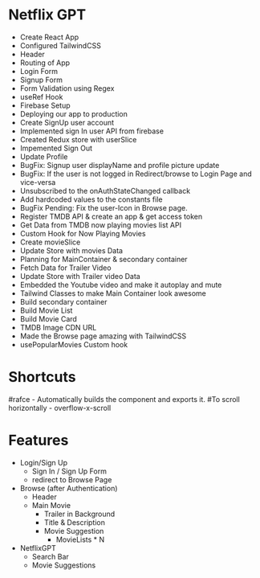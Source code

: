 # Netflix GPT

- Create React App
- Configured TailwindCSS
- Header
- Routing of App
- Login Form
- Signup Form
- Form Validation using Regex
- useRef Hook
- Firebase Setup
- Deploying our app to production
- Create SignUp user account
- Implemented sign In user API from firebase
- Created Redux store with userSlice
- Impemented Sign Out
- Update Profile
- BugFix: Signup user displayName and profile picture update
- BugFix: If the user is not logged in Redirect/browse to Login Page and vice-versa
- Unsubscribed to the onAuthStateChanged callback
- Add hardcoded values to the constants file
- BugFix Pending: Fix the user-Icon in Browse page.
- Register TMDB API & create an app & get access token
- Get Data from TMDB now playing movies list API
- Custom Hook for Now Playing Movies
- Create movieSlice
- Update Store with movies Data
- Planning for MainContainer & secondary container
- Fetch Data for Trailer Video
- Update Store with Trailer video Data
- Embedded the Youtube video and make it autoplay  and mute
- Tailwind Classes to make Main Container look awesome
- Build secondary container
- Build Movie List
- Build Movie Card
- TMDB Image CDN URL
- Made the Browse page amazing with TailwindCSS
- usePopularMovies Custom hook



# Shortcuts

#rafce - Automatically builds the component and exports it. 
#To scroll horizontally - overflow-x-scroll



# Features
- Login/Sign Up
    - Sign In / Sign Up Form
    - redirect to Browse Page
- Browse (after Authentication)
    - Header
    - Main Movie
       - Trailer in Background
       - Title & Description
       - Movie Suggestion
          - MovieLists * N
- NetflixGPT
    - Search Bar
    - Movie Suggestions         